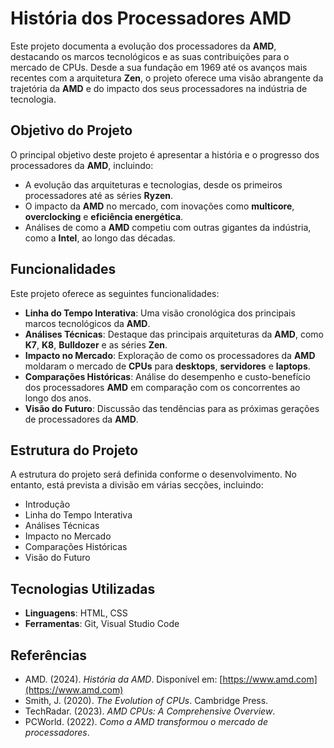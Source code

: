 # História dos Processadores AMD

Este projeto documenta a evolução dos processadores da **AMD**, destacando os marcos tecnológicos e as suas contribuições para o mercado de CPUs. Desde a sua fundação em 1969 até os avanços mais recentes com a arquitetura **Zen**, o projeto oferece uma visão abrangente da trajetória da **AMD** e do impacto dos seus processadores na indústria de tecnologia.

## Objetivo do Projeto

O principal objetivo deste projeto é apresentar a história e o progresso dos processadores da **AMD**, incluindo:

- A evolução das arquiteturas e tecnologias, desde os primeiros processadores até as séries **Ryzen**.
- O impacto da **AMD** no mercado, com inovações como **multicore**, **overclocking** e **eficiência energética**.
- Análises de como a **AMD** competiu com outras gigantes da indústria, como a **Intel**, ao longo das décadas.

## Funcionalidades

Este projeto oferece as seguintes funcionalidades:

- **Linha do Tempo Interativa**: Uma visão cronológica dos principais marcos tecnológicos da **AMD**.
- **Análises Técnicas**: Destaque das principais arquiteturas da **AMD**, como **K7**, **K8**, **Bulldozer** e as séries **Zen**.
- **Impacto no Mercado**: Exploração de como os processadores da **AMD** moldaram o mercado de **CPUs** para **desktops**, **servidores** e **laptops**.
- **Comparações Históricas**: Análise do desempenho e custo-benefício dos processadores **AMD** em comparação com os concorrentes ao longo dos anos.
- **Visão do Futuro**: Discussão das tendências para as próximas gerações de processadores da **AMD**.

## Estrutura do Projeto

A estrutura do projeto será definida conforme o desenvolvimento. No entanto, está prevista a divisão em várias secções, incluindo:

- Introdução
- Linha do Tempo Interativa
- Análises Técnicas
- Impacto no Mercado
- Comparações Históricas
- Visão do Futuro

## Tecnologias Utilizadas

- **Linguagens**: HTML, CSS
- **Ferramentas**: Git, Visual Studio Code

## Referências

- AMD. (2024). *História da AMD*. Disponível em: [https://www.amd.com](https://www.amd.com)
- Smith, J. (2020). *The Evolution of CPUs*. Cambridge Press.
- TechRadar. (2023). *AMD CPUs: A Comprehensive Overview*.
- PCWorld. (2022). *Como a AMD transformou o mercado de processadores*.